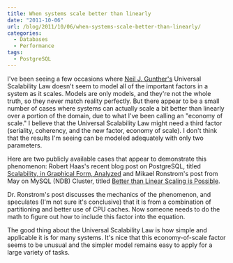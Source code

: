 ```yaml
---
title: When systems scale better than linearly
date: "2011-10-06"
url: /blog/2011/10/06/when-systems-scale-better-than-linearly/
categories:
  - Databases
  - Performance
tags:
  - PostgreSQL
---
```

I've been seeing a few occasions where [Neil J. Gunther's](http://www.perfdynamics.com/) Universal Scalability Law doesn't seem to model all of the important factors in a system as it scales. Models are only models, and they're not the whole truth, so they never match reality perfectly. But there appear to be a small number of cases where systems can actually scale a bit better than linearly over a portion of the domain, due to what I've been calling an "economy of scale." I believe that the Universal Scalability Law might need a third factor (seriality, coherency, and the new factor, economy of scale). I don't think that the results I'm seeing can be modeled adequately with only two parameters.

Here are two publicly available cases that appear to demonstrate this phenomenon: Robert Haas's recent blog post on PostgreSQL, titled [Scalability, in Graphical Form, Analyzed](http://rhaas.blogspot.com/2011/09/scalability-in-graphical-form-analyzed.html) and Mikael Ronstrom's post from May on MySQL (NDB) Cluster, titled [Better than Linear Scaling is Possible](http://mikaelronstrom.blogspot.com/2011/05/better-than-linear-scaling-is-possible.html).

Dr. Ronstrom's post discusses the mechanics of the phenomenon, and speculates (I'm not sure it's conclusive) that it is from a combination of partitioning and better use of CPU caches. Now someone needs to do the math to figure out how to include this factor into the equation.

The good thing about the Universal Scalability Law is how simple and applicable it is for many systems. It's nice that this economy-of-scale factor seems to be unusual and the simpler model remains easy to apply for a large variety of tasks.


